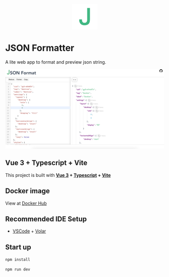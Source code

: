 <p align="center">
  <img width="80" lt="logo" src="./src/assets/logo.svg" class="logo">
</p>

# JSON Formatter
A lite web app to format and preview json string.

<p align="center">
  <img width="800" lt="logo" src="./screenshot/screenshot.png" class="logo">
</p>

## Vue 3 + Typescript + Vite
This project is built with **[Vue 3](https://vuejs.org/) + [Typescript](https://www.typescriptlang.org/) + [Vite](https://vitejs.dev/)**

## Docker image

View at [Docker Hub](https://hub.docker.com/r/bluesky335/json-formatter)

## Recommended IDE Setup

- [VSCode](https://code.visualstudio.com/) + [Volar](https://marketplace.visualstudio.com/items?itemName=johnsoncodehk.volar)

## Start up

`npm install`

`npm run dev`
